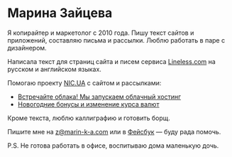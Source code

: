 # Марина Зайцева

Я копирайтер и маркетолог с 2010 года. Пишу текст сайтов и приложений, составляю письма и рассылки. Люблю работать в паре с дизайнером.

Написала текст для страниц сайта и писем сервиса [Lineless.com](http://lineless.com) на русском и английском языках. 

Помогаю проекту [NIC.UA](http://nic.ua) с сайтом и рассылками:
- [Встречайте облака! Мы запускаем облачный хостинг](http://img.nic.ua/mail/letter/20150427/cloud-hosting-rus.html)
- [Новогодние бонусы и изменение курса валют](http://img.nic.ua/mail/letter/20141225/bonuses-rus.html)

Кроме текста, люблю каллиграфию и готовить борщ.

Пишите мне на z@marin-k-a.com или в [Фейсбук](https://www.facebook.com/marinka.zaytseva) — буду рада помочь. 

P.S. Не готова работать в офисе, воспитываю дома маленькую дочь.
